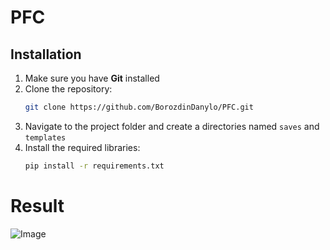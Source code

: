 # PFC

## Installation

1. Make sure you have **Git** installed
2. Clone the repository:
   ```bash
   git clone https://github.com/BorozdinDanylo/PFC.git
    ```
3. Navigate to the project folder and create a directories named `saves` and `templates`
4. Install the required libraries:
    ```bash
   pip install -r requirements.txt
    ```
# Result   
![Image](https://github.com/user-attachments/assets/ca73c2b4-0410-468c-912b-67092c56f31b)
